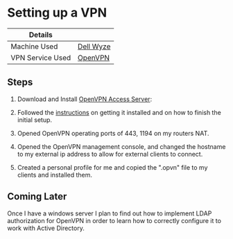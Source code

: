 # Setting up a VPN

| Details               |                                                   |
|-----------------------|---------------------------------------------------|
|  Machine Used         | [Dell Wyze][Dell Wyze File]           |
|  VPN Service Used     | [OpenVPN][OpenVPN Download] |


## Steps

1) Download and Install [OpenVPN Access Server][OpenVPN Download]:  

2) Followed the [instructions][configuration page] on getting it installed and on how to finish the initial setup.

3) Opened OpenVPN operating ports of 443, 1194 on my routers NAT.

4) Opened the OpenVPN management console, and changed the hostname to my external ip address to allow for external clients to connect.

5) Created a personal profile for me and copied the ".opvn" file to my clients and installed them.

## Coming Later

Once I have a windows server I plan to find out how to implement LDAP authorization for OpenVPN in order to learn how to correctly configure it to work with Active Directory.


[OpenVPN Download]: https://openvpn.net/download-open-vpn/
[Dell Wyze File]: Dell_Wyze.md
[configuration page]: https://openvpn.net/vpn-server-resources/finishing-configuration-of-access-server/